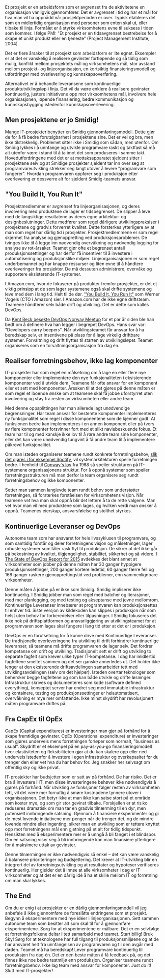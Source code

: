 <!--# Slutt med IT-prosjekter!

De store IT-prosjektenes tid er heldigvis forbi om man skal tro alt man leser, men hva med de små? Selv Smidige prosjekter forventes å bli ferdige på en eller annen dato i fremtiden, og når systemet er levert, skal det overleveres til linja. Er det virkelig bare størrelsen som er problemet, eller er det selve arbeidsformen som ikke fungerer? 

---
-->
Et prosjekt er en arbeidsform som er avgrenset fra de aktivitetene en organisasjon vanligvis gjennomfører. Det er avgrenset i tid og har et mål for hva man vil ha oppnådd når prosjektperioden er over. Typisk etableres det som en midlertidig organisasjon med personer som enten skal ut, eller tilbake til linja. Formålet er å styrke virksomhetens evne til suksess i tiden som kommer. I følge PMI: "Et prosjekt er en tidsavgrenset bestrebelse for å skape et unikt produkt eller en tjeneste" (Project Management Institute, 2004).

Det er flere årsaker til at prosjekt som arbeidsform er lite egnet. Eksempler er at det er vanskelig å realisere gevinster fortløpende og så tidlig som mulig, konflikt mellom prosjektets mål og virksomhetens mål, stor avstand mellom prosjekt- og linjeorganisasjon, en kortsiktig finansieringsmodell og utfordringer med overlevering og kunnskapsoverføring.

Alternativet er å behandle leveransene som kontinuerlige produktutviklingsløp i linja. Det vil da være enklere å realisere gevinster kontinuerlig, justere initiativene opp mot virksomhetens mål, involvere hele organisasjonen, løpende finansiering, bedre kommunikasjon og kunnskapsbygging istedenfor kunnskapsoverlevering.

## Men prosjektene er jo Smidig!
Mange IT-prosjekter benytter en Smidig gjennomføringsmodell. Dette gjør de for å få bedre forutsigbarhet i prosjektene sine. Det er vel og bra, men ikke tilstrekkelig. Problemet sitter ikke i Smidig som sådan, men utenfor. Om Smidig lykkes i å unnfange og utvikle programvare raskt og taktfast så må alt utenfor være i stand til å ta imot det som produseres i samme takt. Hovedutfordringene med det er at mottaksapparatet sjeldent sitter i prosjektene selv og at Smidige prosjekter sjeldent tar inn over seg at programvareutvikling strekker seg langt utover å levere "programvare som fungerer". Hvordan programvaren oppfører seg i produksjon etter overlevering er dessverre alt for sjeldent Smidig-teamets ansvar.

## "You Build It, You Run It"
Prosjektmedlemmer er avgrenset fra linjeorganisasjonen, og deres involvering med produktene de lager er tidsbegrenset. De slipper å leve med de langsiktige resultatene av deres egne arkitektur- og designbeslutninger. Dette medfører som regel dårligere utviklingspraksiser i prosjektene og gradvis forverret kvalitet. Dette forsterkes ytterligere av at man som regel har dårlig tid i prosjekter. Prosjektmedlemmene er som regel skjermet fra analyse og gjenoppretting ved produksjonsproblemer. De tvinges ikke til å legge inn nødvendig overvåkning og nødvendig logging for analyse av rot-årsaker. Teamet gjør ofte et begrenset antall produksjonssettinger og har derfor få insentiver til å investere i automatisering og produksjonslike miljøer. Linjeorganisasjonen er som regel underbemannet og har knappe ressurser og liten evne til å håndtere overleveringer fra prosjekter. De må dessuten administrere, overvåke og supportere eksisterende IT-systemer.

I Amazon.com, hvor de fokuserer på produkter fremfor prosjekter, er det et viktig prinsipp at de som lager systemene også skal drifte systemene og leve med dem i lang tid. Helt til de dør. ["You Build It, You Run It"](https://queue.acm.org/detail.cfm?id=1142065) som Werner Vogels (CTO i Amazon) sier. I Amazon.com har de ikke egne driftsteam. Teamene håndterer selv både drift og utvikling. Det er dette som kalles DevOps.

Da [Kent Beck besøkte DevOps Norway Meetup](http://www.meetup.com/DevOps-Norway/events/112627352/) for et par år siden ble han bedt om å definere hva han legger i begrepet DevOps. Hans svar var: "Developers carry beepers". Når utviklingsteamet får ansvar for å ha beredskap selv, er insentivene på plass for å lage virkelig driftbare systemer. Forvaltning og drift flyttes til starten av utviklingsløpet. Teamet organiseres som en forvaltningsorganisasjon fra dag én.

## Realiser forretningsbehov, ikke lag komponenter
IT-prosjekter har som regel en målsetning om å lage en eller flere nye komponenter eller implementere den nye funksjonaliteten i eksisterende komponenter ved å utvide dem. Teamene får ofte ansvar for en komponent eller et sett med komponenter. Årsaken til at det gjøres på denne måten er som regel et iboende ønske om at teamene skal få jobbe uforstyrret uten involvering og støy fra resten av virksomheten eller andre team.

Med denne oppsplittingen har man allerede lagt unødvendige begrensninger. Har team ansvar for bestemte komponenter implementeres ny funksjonalitet som regel i disse komponentene som de kjenner godt. At funksjonen bedre kan implementeres i en annen komponent eller på tvers av flere komponenter forsvinner fort med et slikt navlebeskuende fokus. Et team har til og med kanskje ikke lov til å røre andre team sine komponenter, eller det kan være unødvendig tungvint å få andre team til å implementere påkrevd funksjonalitet.

Om man isteden organiserer teamene rundt konkrete forretningsbehov, [slik det gjøres i for eksempel Spotify](https://labs.spotify.com/2014/03/27/spotify-engineering-culture-part-1/), vil systemarkitekturen speile forretningen bedre. I henhold til [Conway's lov](https://en.wikipedia.org/wiki/Conway%27s_law) fra 1968 så speiler strukturen på IT-systemene organisasjonens struktur. For å oppnå systemer som speiler forretningsstrukturen må man derfor la team organisere seg rundt forretningsbehov og ikke komponenter.

Setter man sammen langlevde team rundt behov som understøtter forretningen, så forsterkes forståelsen for virksomhetens visjon. Når teamene vet hva man skal oppnå blir det lettere å ta de rette valgene. Man vet hvor man vil med produktene som lages, og hvilken verdi man ønsker å oppnå. Teamenes eierskap, ansvarsfølelse og stolthet styrkes.

## Kontinuerlige Leveranser og DevOps
Autonome team som har ansvaret for hele livssyklusen til programvare, og som samtidig forstår og deler forretningens visjon og målsetninger, lager robuste systemer som tåler rask flyt til produksjon. De sikrer at det ikke går på bekostning av kvalitet, tilgjengelighet, stabilitet, sikkerhet og så videre. I [The State of DevOps Report for 2015](https://puppetlabs.com/2015-devops-report) avdekkes det blant annet at virksomheter som jobber på denne måten har 30 ganger hyppigere produksjonssettinger, 200 ganger kortere ledetid, 60 ganger færre feil og 168 ganger raskere gjenopprettingstid ved problemer, enn sammenlignbare virksomheter.

Denne måten å jobbe på er ikke som Smidig. Smidig impliserer ikke kontinuerlig. I Smidig jobber man som regel med batcher og iterasjoner, med mer planlegging, og med testing og akseptanse med jevne mellomrom. Kontinuerlige Leveranser innebærer at programvaren kan produksjonsettes til enhver tid. Siste versjon av kildekoden kan slippes i produksjon når som helst uten behov for forberedelser eller tilpasninger. I Smidig fokuseres det ikke nok på driftsplattformen og ansvarliggjøring av utviklingsteamet for at programvaren som lages skal fungere i lang tid etter at det er i produksjon.

DevOps er en forutsetning for å kunne drive med Kontinuerlige Leveranser. De tradisjonelle overleveringene fra utvikling til drift forhindrer kontinuerlige leveranser, så teamene må drifte programvaren de lager selv. Det fordrer kompetanse om drift og utvikling. Tradisjonelt sett er drift og utvikling to separate fagfelt som krever ulike typer IT-kompetanse. I dag har imidlertid fagfeltene smeltet sammen og det ser ganske annerledes ut. Det holder ikke lenger at den eksisterende driftsavdelingen samarbeider tett med utviklingsavdelingen (selv om det hjelper). Isteden overtar teknologer som behersker begge fagfeltene og som kan både utvikle og drifte løsninger. Infrastruktur skrives og dokumenteres som kode (software defined everything), konseptet server har endret seg med immutable infrastruktur og kontainere, testing og produksjonssettinger er helautomatisert, overvåkning er mye mer omfattende. Ikke minst skydrift har revolusjonert måten programvare driftes på.

## Fra CapEx til OpEx
CapEx (Capital expenditures) er investeringer man gjør på forhånd for å skape fremtidige gevinster. OpEx (Operational expenditure) er investeringer som gjøres underveis mens forretningen forløper som normalt, "business as usual". Skydrift er et eksempel på en pay-as-you-go finansieringsmodell hvor elastisiteten og fleksibiliteten gjør at du kan skalere opp eller ned underveis istedenfor å investere i egen infrastruktur og overkapasitet før du trenger den eller vet hva du har behov for. Jeg snakker her selvsagt om offentlig sky og ikke privat.

IT-prosjekter har budsjetter som er satt av på forhånd. De har risiko. Det er bra å investere i IT, men disse investeringene behøver ikke nødvendigvis å gjøres på forhånd. Når utvikling av funksjoner følger resten av virksomheten tett, vil det være mer fornuftig å smøre kostnadene tynnere utover i organisasjonen. Det betyr ikke at man ikke kan satse stort på et område som koster mye, og som gir stor gevinst tilbake. Forskjellen er at risiko reduseres dramatisk om man tar en gradvis tilnærming til en dyr, men potensielt innbringende satsning. Gjennom å finansiere eksperimenter og gi de mest lovende initiativene mer penger når de trenger det, og de mindre lovende mindre eller ingenting, sikrer man en utvikling som er tettere knyttet opp mot forretningens mål enn gjetning på et alt for tidlig tidspunkt. Hensikten med å eksperimentere mer er å unngå å bli fanget i et blindspor. Om en satsning viser seg å bli innbringende kan man finansiere ytterligere for å maksimere uttak av gevinster.

Denne tilnærmingen er ikke nødvendigvis så enkel – det kan være vanskelig å balansere prioriteringer og budsjettering. Det krever at IT-utvikling blir en integrert del av forretningsutvikling og at resultater og hypoteser verifiseres kontinuerlig. Her gjelder det å innse at alle virksomheter i dag er IT-virksomheter og at det er en dårlig idé å ha et skille mellom IT og forretning om man skal lykkes.

## The End
Om du er enig i at prosjekter er en dårlig gjennomføringsmodell vil jeg anbefale å ikke gjennomføre de foreslåtte endringene som et prosjekt. Begynn å eksperimentere med nye idéer i linjeorganisasjonen. Sett sammen autonome team som besitter alt som skal til for å gjennomføre eksperimentene. Sørg for at eksperimentene er målbare. Det er en selvfølge at forretningsfolkene deltar i tett samarbeid med teamet. Start billig! Bruk Sky! Sørg for at teknologene har full tilgang til produksjonsmiljøene og at de har ansvaret helt fra unnfangelsen av programvaren og til den avgår med døden. Teamet må ha beredskap! Lever programvare kontinuerlig til produksjon fra dag én. Det er den beste måten å få feedback på, og det finnes ikke noe bedre testmiljø enn produksjon. Organiser teamene rundt forretningsbehov. Ikke lag team med ansvar for komponenter. Just do it! Slutt med IT-prosjekter!



